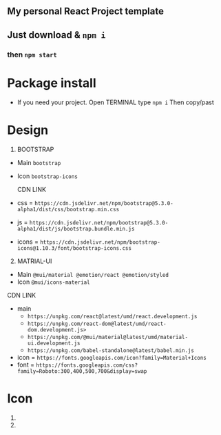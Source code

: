 ## My personal React Project template

## Just download & `npm i`

### then `npm start`

# Package install

- If you need your project. Open TERMINAL type `npm i` Then copy/past

# Design

1. BOOTSTRAP

- Main `bootstrap`
- Icon `bootstrap-icons`

  <p> CDN LINK</p>

- css = `https://cdn.jsdelivr.net/npm/bootstrap@5.3.0-alpha1/dist/css/bootstrap.min.css`
- js = `https://cdn.jsdelivr.net/npm/bootstrap@5.3.0-alpha1/dist/js/bootstrap.bundle.min.js`
- icons = `https://cdn.jsdelivr.net/npm/bootstrap-icons@1.10.3/font/bootstrap-icons.css`

2. MATRIAL-UI

- Main `@mui/material @emotion/react @emotion/styled`
- Icon `@mui/icons-material`

<p> CDN LINK</p>

- main
  - `https://unpkg.com/react@latest/umd/react.development.js`
  - `https://unpkg.com/react-dom@latest/umd/react-dom.development.js>`
  - `https://unpkg.com/@mui/material@latest/umd/material-ui.development.js`
  - `https://unpkg.com/babel-standalone@latest/babel.min.js`
- icon = `https://fonts.googleapis.com/icon?family=Material+Icons`
- font = `https://fonts.googleapis.com/css?family=Roboto:300,400,500,700&display=swap`

# Icon

1.
2.

#

#

#

#

#

#
